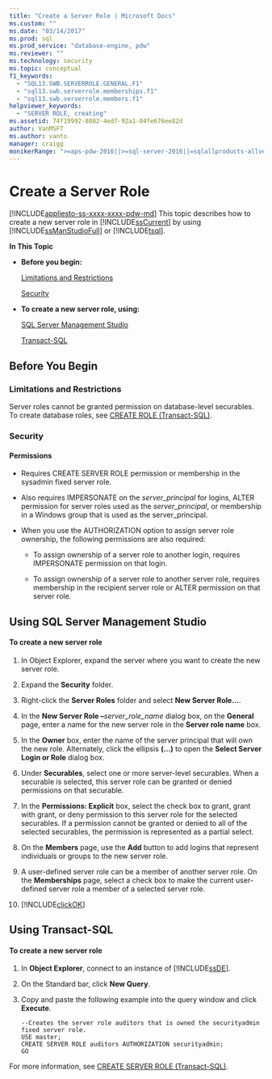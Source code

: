 ```yaml
---
title: "Create a Server Role | Microsoft Docs"
ms.custom: ""
ms.date: "03/14/2017"
ms.prod: sql
ms.prod_service: "database-engine, pdw"
ms.reviewer: ""
ms.technology: security
ms.topic: conceptual
f1_keywords: 
  - "SQL13.SWB.SERVERROLE.GENERAL.F1"
  - "sql13.swb.serverrole.memberships.f1"
  - "sql13.swb.serverrole.members.f1"
helpviewer_keywords: 
  - "SERVER ROLE, creating"
ms.assetid: 74f19992-8082-4ed7-92a1-04fe676ee82d
author: VanMSFT
ms.author: vanto
manager: craigg
monikerRange: ">=aps-pdw-2016||>=sql-server-2016||=sqlallproducts-allversions||>=sql-server-linux-2017||=azuresqldb-mi-current"
---
```

# Create a Server Role
[!INCLUDE[appliesto-ss-xxxx-xxxx-pdw-md](../../../includes/appliesto-ss-xxxx-xxxx-pdw-md.md)]
  This topic describes how to create a new server role in [!INCLUDE[ssCurrent](../../../includes/sscurrent-md.md)] by using [!INCLUDE[ssManStudioFull](../../../includes/ssmanstudiofull-md.md)] or [!INCLUDE[tsql](../../../includes/tsql-md.md)].  
  
 **In This Topic**  
  
-   **Before you begin:**  
  
     [Limitations and Restrictions](#Restrictions)  
  
     [Security](#Security)  
  
-   **To create a new server role, using:**  
  
     [SQL Server Management Studio](#SSMSProcedure)  
  
     [Transact-SQL](#TsqlProcedure)  
  
##  <a name="BeforeYouBegin"></a> Before You Begin  
  
###  <a name="Restrictions"></a> Limitations and Restrictions  
 Server roles cannot be granted permission on database-level securables. To create database roles, see [CREATE ROLE &#40;Transact-SQL&#41;](../../../t-sql/statements/create-role-transact-sql.md).  
  
###  <a name="Security"></a> Security  
  
####  <a name="Permissions"></a> Permissions  
  
-   Requires CREATE SERVER ROLE permission or membership in the sysadmin fixed server role.  
  
-   Also requires IMPERSONATE on the *server_principal* for logins, ALTER permission for server roles used as the *server_principal*, or membership in a Windows group that is used as the server_principal.  
  
-   When you use the AUTHORIZATION option to assign server role ownership, the following permissions are also required:  
  
    -   To assign ownership of a server role to another login, requires IMPERSONATE permission on that login.  
  
    -   To assign ownership of a server role to another server role, requires membership in the recipient server role or ALTER permission on that server role.  
  
##  <a name="SSMSProcedure"></a> Using SQL Server Management Studio  
  
#### To create a new server role  
  
1.  In Object Explorer, expand the server where you want to create the new server role.  
  
2.  Expand the **Security** folder.  
  
3.  Right-click the **Server Roles** folder and select **New Server Role…**.  
  
4.  In the **New Server Role –**_server\_role\_name_ dialog box, on the **General** page, enter a name for the new server role in the **Server role name** box.  
  
5.  In the **Owner** box, enter the name of the server principal that will own the new role. Alternately, click the ellipsis **(…)** to open the **Select Server Login or Role** dialog box.  
  
6.  Under **Securables**, select one or more server-level securables. When a securable is selected, this server role can be granted or denied permissions on that securable.  
  
7.  In the **Permissions: Explicit** box, select the check box to grant, grant with grant, or deny permission to this server role for the selected securables. If a permission cannot be granted or denied to all of the selected securables, the permission is represented as a partial select.  
  
8.  On the **Members** page, use the **Add** button to add logins that represent individuals or groups to the new server role.  
  
9. A user-defined server role can be a member of another server role. On the **Memberships** page, select a check box to make the current user-defined server role a member of a selected server role.  
  
10. [!INCLUDE[clickOK](../../../includes/clickok-md.md)]  
  
##  <a name="TsqlProcedure"></a> Using Transact-SQL  
  
#### To create a new server role  
  
1.  In **Object Explorer**, connect to an instance of [!INCLUDE[ssDE](../../../includes/ssde-md.md)].  
  
2.  On the Standard bar, click **New Query**.  
  
3.  Copy and paste the following example into the query window and click **Execute**.  
  
    ```  
    --Creates the server role auditors that is owned the securityadmin fixed server role.  
    USE master;  
    CREATE SERVER ROLE auditors AUTHORIZATION securityadmin;  
    GO  
    ```  
  
 For more information, see [CREATE SERVER ROLE &#40;Transact-SQL&#41;](../../../t-sql/statements/create-server-role-transact-sql.md).  
  
  
